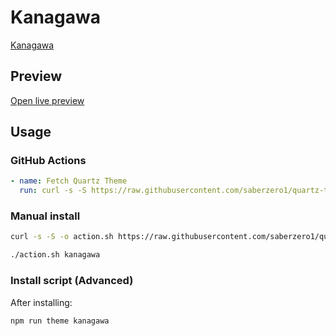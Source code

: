 # Kanagawa

[Kanagawa](https://ssp.sh)

## Preview

[Open live preview](https://quartz-themes.github.io/kanagawa/)

## Usage

### GitHub Actions

```yaml
- name: Fetch Quartz Theme
  run: curl -s -S https://raw.githubusercontent.com/saberzero1/quartz-themes/master/action.sh | bash -s -- kanagawa
```

### Manual install

```bash
curl -s -S -o action.sh https://raw.githubusercontent.com/saberzero1/quartz-themes/master/action.sh

./action.sh kanagawa
```

### Install script (Advanced)

After installing:

```bash
npm run theme kanagawa
```
